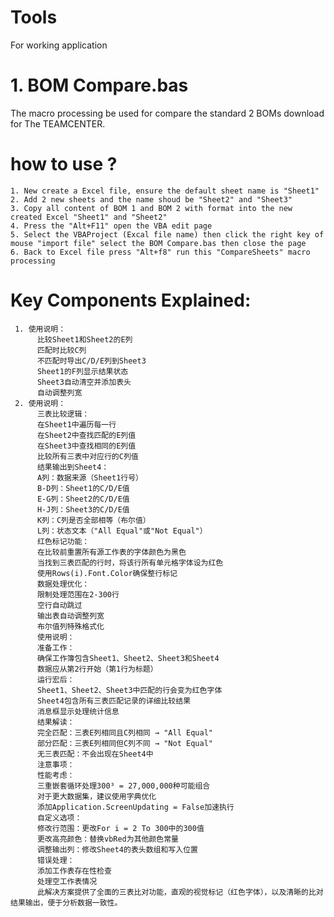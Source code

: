 # Tools
For working application

# 1. BOM Compare.bas
  The macro processing be used for compare the standard 2 BOMs download for The TEAMCENTER.
  
  # how to use ?
    1. New create a Excel file, ensure the default sheet name is "Sheet1"
    2. Add 2 new sheets and the name shoud be "Sheet2" and "Sheet3"
    3. Copy all content of BOM 1 and BOM 2 with format into the new created Excel "Sheet1" and "Sheet2"
    4. Press the "Alt+F11" open the VBA edit page
    5. Select the VBAProject (Excal file name) then click the right key of mouse "import file" select the BOM Compare.bas then close the page
    6. Back to Excel file press "Alt+f8" run this "CompareSheets" macro processing
    
   # Key Components Explained:
   
     1. 使用说明：
          比较Sheet1和Sheet2的E列
          匹配时比较C列
          不匹配时导出C/D/E列到Sheet3
          Sheet1的F列显示结果状态
          Sheet3自动清空并添加表头
          自动调整列宽
     2. 使用说明：
          三表比较逻辑：
          在Sheet1中遍历每一行
          在Sheet2中查找匹配的E列值
          在Sheet3中查找相同的E列值
          比较所有三表中对应行的C列值
          结果输出到Sheet4：
          A列：数据来源（Sheet1行号）
          B-D列：Sheet1的C/D/E值
          E-G列：Sheet2的C/D/E值
          H-J列：Sheet3的C/D/E值
          K列：C列是否全部相等（布尔值）
          L列：状态文本（"All Equal"或"Not Equal"）
          红色标记功能：
          在比较前重置所有源工作表的字体颜色为黑色
          当找到三表匹配的行时，将该行所有单元格字体设为红色
          使用Rows(i).Font.Color确保整行标记
          数据处理优化：
          限制处理范围在2-300行
          空行自动跳过
          输出表自动调整列宽
          布尔值列特殊格式化
          使用说明：
          准备工作：
          确保工作簿包含Sheet1、Sheet2、Sheet3和Sheet4
          数据应从第2行开始（第1行为标题）
          运行宏后：
          Sheet1、Sheet2、Sheet3中匹配的行会变为红色字体
          Sheet4包含所有三表匹配记录的详细比较结果
          消息框显示处理统计信息
          结果解读：
          完全匹配：三表E列相同且C列相同 → "All Equal"
          部分匹配：三表E列相同但C列不同 → "Not Equal"
          无三表匹配：不会出现在Sheet4中
          注意事项：
          性能考虑：
          三重嵌套循环处理300³ = 27,000,000种可能组合
          对于更大数据集，建议使用字典优化
          添加Application.ScreenUpdating = False加速执行
          自定义选项：
          修改行范围：更改For i = 2 To 300中的300值
          更改高亮颜色：替换vbRed为其他颜色常量
          调整输出列：修改Sheet4的表头数组和写入位置
          错误处理：
          添加工作表存在性检查
          处理空工作表情况
          此解决方案提供了全面的三表比对功能，直观的视觉标记（红色字体），以及清晰的比对结果输出，便于分析数据一致性。
